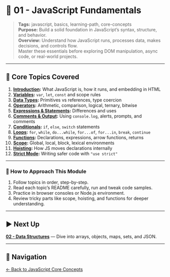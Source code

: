 # 📘 01 - JavaScript Fundamentals

> **Tags:** javascript, basics, learning-path, core-concepts  
> **Purpose:** Build a solid foundation in JavaScript’s syntax, structure, and behavior.  
> **Overview:** Understand how JavaScript runs, processes data, makes decisions, and controls flow.  
> Master these essentials before exploring DOM manipulation, async code, or real-world projects.

---

## 📝 Core Topics Covered

1. **[Introduction](./01-introduction/README.md):** What JavaScript is, how it runs, and embedding in HTML  
2. **[Variables](./02-variables/README.md):** `var`, `let`, `const` and scope rules  
3. **[Data Types](./03-data-types/README.md):** Primitives vs references, type coercion  
4. **[Operators](./04-operators/README.md):** Arithmetic, comparison, logical, ternary, bitwise  
5. **[Expressions & Statements](./05-expressions-statements/README.md):** Differences and uses  
6. **[Comments & Output](./06-comments-output/README.md):** Using `console.log`, alerts, prompts, and comments  
7. **[Conditionals](./07-conditionals/README.md):** `if`, `else`, `switch` statements  
8. **[Loops](./08-loops/README.md):** `for`, `while`, `do...while`, `for...of`, `for...in`, `break`, `continue`  
9. **[Functions](./09-functions/README.md):** Declarations, expressions, arrow functions, returns  
10. **[Scope](./10-scope/README.md):** Global, local, block, lexical environments  
11. **[Hoisting](./11-hoisting/README.md):** How JS moves declarations internally  
12. **[Strict Mode](./12-strict-mode/README.md):** Writing safer code with `"use strict"`

---

### 🚀 How to Approach This Module

1. Follow topics in order, step-by-step.  
2. Read each topic’s README carefully, run and tweak code samples.  
3. Practice in browser consoles or Node.js environment.  
4. Review tricky parts like scope, hoisting, and functions for deeper understanding.

---

## ▶️ Next Up

**[02 - Data Structures](../02-data-structures/README.md)** — Dive into arrays, objects, maps, sets, and JSON.

---

## 🔁 Navigation

[← Back to JavaScript Core Concepts](../README.md)
